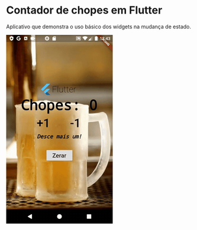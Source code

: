 # Contador de chopes em Flutter

Aplicativo que demonstra o uso básico dos widgets na mudança de estado.

![Alt Text](https://github.com/JoabeRamone/contador-chope-flutter/blob/master/images/exemplo.gif)
